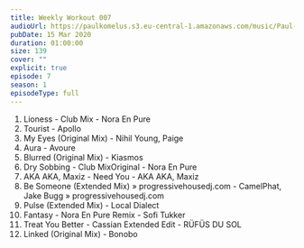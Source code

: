 ```yaml
---
title: Weekly Workout 007
audioUrl: https://paulkomelus.s3.eu-central-1.amazonaws.com/music/Paul-Komelus-Weekly-Workout-007(House).mp3
pubDate: 15 Mar 2020
duration: 01:00:00
size: 139
cover: ""
explicit: true
episode: 7
season: 1
episodeType: full
---
```

1. Lioness - Club Mix - Nora En Pure
2. Tourist - Apollo
3. My Eyes (Original Mix) - Nihil Young, Paige
4. Aura - Avoure
5. Blurred (Original Mix) - Kiasmos
6. Dry Sobbing - Club MixOriginal  - Nora En Pure
7. AKA AKA, Maxiz - Need You - AKA AKA, Maxiz
8. Be Someone (Extended Mix) » progressivehousedj.com - CamelPhat, Jake Bugg » progressivehousedj.com
9. Pulse (Extended Mix) - Local Dialect
10. Fantasy - Nora En Pure Remix - Sofi Tukker
11. Treat You Better - Cassian Extended Edit - RÜFÜS DU SOL
12. Linked (Original Mix) - Bonobo